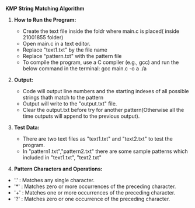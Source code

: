 **KMP String Matching Algorithm**

1. **How to Run the Program:**
    - Create the text file inside the foldr where main.c is placed( inside 21001855 folder) 
    - Open main.c in a text editor.
    - Replace "text1.txt" by the file name
    - Replace "pattern.txt" with the pattern file
    - To compile the program, use a C compiler (e.g., gcc) and run the below command in the terminal:
            gcc main.c -o a
            ./a
    
2. **Output:**
    - Code will output line numbers and the starting indexes of all possible strings thath match to the pattern
    - Output will write to the "output.txt" file.
    - Clear the output.txt before try for another pattern(Otherwise all the time outputs will append to the previous output).

3. **Test Data:**
    - There are two text files as "text1.txt" and "text2.txt" to test the program. 
    - In "pattern1.txt","pattern2.txt" there are some sample patterns which included in "text1.txt", "text2.txt"

4. **Pattern Characters and Operations:**
- '.' : Matches any single character.
- '*' : Matches zero or more occurrences of the preceding character.
- '+' : Matches one or more occurrences of the preceding character.
- '?' : Matches zero or one occurrence of the preceding character.

